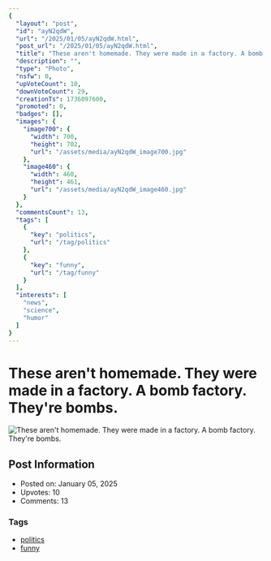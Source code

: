 ```yaml
---
{
  "layout": "post",
  "id": "ayN2qdW",
  "url": "/2025/01/05/ayN2qdW.html",
  "post_url": "/2025/01/05/ayN2qdW.html",
  "title": "These aren't homemade. They were made in a factory. A bomb factory. They're bombs.",
  "description": "",
  "type": "Photo",
  "nsfw": 0,
  "upVoteCount": 10,
  "downVoteCount": 29,
  "creationTs": 1736097600,
  "promoted": 0,
  "badges": [],
  "images": {
    "image700": {
      "width": 700,
      "height": 702,
      "url": "/assets/media/ayN2qdW_image700.jpg"
    },
    "image460": {
      "width": 460,
      "height": 461,
      "url": "/assets/media/ayN2qdW_image460.jpg"
    }
  },
  "commentsCount": 13,
  "tags": [
    {
      "key": "politics",
      "url": "/tag/politics"
    },
    {
      "key": "funny",
      "url": "/tag/funny"
    }
  ],
  "interests": [
    "news",
    "science",
    "humor"
  ]
}
---
```


# These aren't homemade. They were made in a factory. A bomb factory. They're bombs.

![These aren't homemade. They were made in a factory. A bomb factory. They're bombs.](/assets/media/ayN2qdW_image700.jpg)

## Post Information

- Posted on: January 05, 2025
- Upvotes: 10
- Comments: 13

### Tags

- [politics](/tag/politics)
- [funny](/tag/funny)
